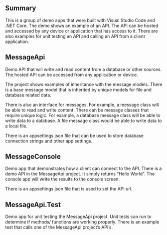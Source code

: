 ## Summary

This is a group of demo apps that were built with Visual Studio Code and .NET Core. The demo shows an example of an API. The API can be hosted and accessed by any device or application that has access to it. There are also examples for unit testing an API and calling an API from a client application.

## MessageApi

Demo API that will write and read content from a database or other sources. The hosted API can be accessed from any application or device.

The project shows examples of inheritance with the message models. There is a base message model that is inherited by unique models for file and database related data. 

There is also an interface for messages. For example, a message class will be able to read and write content. There can be message classes that require unique logic. For example, a database message class will be able to write data to a database. A file message class would be able to write data to a local file.

There is an appsettings.json file that can be used to store database connection strings and other app settings.

## MessageConsole

Demo app that demonstrates how a client can connect to the API. There is a demo API in the MessageApi project. It simply returns “Hello World”. The console app will write the results to the console screen.

There is an appsettings.json file that is used to set the API url.

## MessageApi.Test

Demo app for unit testing the MessageApi project. Unit tests can run to determine if methods/ functions are working properly. There is an example test that calls one of the MessageApi project’s API’s.
